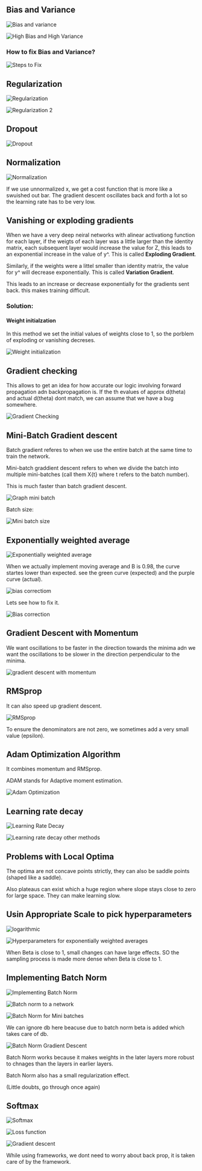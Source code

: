 

## Bias and Variance

![Bias and variance](/Deep%20Learning/assets/Bias%20And%20variance.png)

![High Bias and High Variance](/Deep%20Learning/assets/high%20bias%20and%20variance.png)


### How to fix Bias and Variance?

![Steps to Fix](/Deep%20Learning/assets/steps%20to%20fix.png)


## Regularization

![Regularization](/Deep%20Learning/assets/Regulariztion.png)

![Regularization 2](/Deep%20Learning/assets/regularization%202.png)


## Dropout

![Dropout](/Deep%20Learning/assets/Dropout.png)


## Normalization

![Normalization](/Deep%20Learning/assets/NOrmalization.png)

If we use unnormalized x, we get a cost function that is more like a swuished out bar. The gradient descent oscillates back and forth a lot so the learning rate has to be very low.

## Vanishing or exploding gradients

When we have a very deep neiral networks with alinear activationg function for each layer, if the weigts of each layer was a little larger than the identity matrix, each subsequent layer would increase the value for Z, this leads to an exponential increase in the value of y^. This is called **Exploding Gradient**.

Similarly, if the weights were a littel smaller than identity matrix, the value for y^ will decrease exponentially. This is called **Variation Gradient**.

This leads to an increase or decrease exponentially for the gradients sent back. this makes training difficult.

### Solution:
 #### Weight initialzation
 In this method we set the initial values of weights close to 1, so the porblem of exploding or vanishing decreses.
 
 ![Weight initialization](/Deep%20Learning/assets/Weight%20initialization.png)


## Gradient checking

This allows to get an idea for how accurate our logic involving forward propagation adn backpropagation is. If the th evalues of approx d(theta) and actual d(theta) dont match, we can assume that we have a bug somewhere.

![Gradient Checking](/Deep%20Learning/assets/Gradient%20checking.png)


## Mini-Batch Gradient descent

Batch gradient referes to when we use the entire batch at the same time to train the network.

Mini-batch graddient descent refers to when we divide the batch into multiple mini-batches (call them X{t} where t refers to the batch number).

This is much faster than batch gradient descent.

![Graph mini batch](/Deep%20Learning/assets/Mini%20batch%20gradient%20descent%20graph.png)

Batch size:

![Mini batch size](/Deep%20Learning/assets/mini%20batch%20size.png)

## Exponentially weighted average

![Exponentially weighted average](/Deep%20Learning/assets/Exponentially%20weighted%20average.png)

When we actually implement moving average and B is 0.98, the curve startes lower than expected. see the green curve (expected) and the purple curve (actual).

![bias correctiom](/Deep%20Learning/assets/bias%20correction.png)

Lets see how to fix it.

![Bias correction](/Deep%20Learning/assets/bias%20correction%202.png)

## Gradient Descent with Momentum

We want oscillations to be faster in the direction towards the minima adn we want the oscillations to be slower in the direction perpendicular to the minima.

![gradient descent with momentum](/Deep%20Learning/assets/gradient%20descent%20with%20momentum.png)


## RMSprop

It can also speed up gradient descent.

![RMSprop](/Deep%20Learning/assets/RMSprop.png)

To ensure the denominators are not zero, we sometimes add a very small value (epsilon).

## Adam Optimization Algorithm

It combines momentum and RMSprop.

ADAM stands for Adaptive moment estimation.

![Adam Optimization](/Deep%20Learning/assets/Adam%20Optimization.png)

## Learning rate decay

![Learning Rate Decay](/Deep%20Learning/assets/Learning%20rate%20decay.png)

![Learning rate decay other methods](/Deep%20Learning/assets/Learning%20rat%20edecay%20other%20methods.png)

## Problems with Local Optima

The optima are not concave points strictly, they can also be saddle points (shaped like a saddle).

Also plateaus can exist which a huge region where slope stays close to zero for large space.
They can make learning slow.


## Usin Appropriate Scale to pick hyperparameters

![logarithmic](/Deep%20Learning/assets/hyperparameter%20selection%20random%2C%20logarithmic.png)

![Hyperparameters for exponentially weighted averages](/Deep%20Learning/assets/Hyperparameters%20for%20exponentially%20weighted%20averages.png)

When Beta is close to 1, small changes can have large effects. SO the sampling process is made more dense when Beta is close to 1.

## Implementing Batch Norm

![Implementing Batch Norm](/Deep%20Learning/assets/Implementing%20Batch%20Norm.png)

![Batch norm to a network](/Deep%20Learning/assets/Batch%20Norm%20to%20a%20netwrok.png)

![Batch Norm for Mini batches](/Deep%20Learning/assets/BAtch%20norm%20for%20mini%20batches.png)

We can ignore db here beacuse due to batch norm beta is added which takes care of db.

![Batch Norm Gradient Descent](/Deep%20Learning/assets/batch%20norm%20gradient%20descent.png)

Batch Norm works because it makes weights in the later layers more robust to chnages than the layers in earlier layers.

Batch Norm also has a small regularization effect.

(Little doubts, go through once again)

## Softmax

![Softmax](/Deep%20Learning/assets/Softmax.png)

![Loss function](/Deep%20Learning/assets/Loss%20function%20for%20softmax.png)

![Gradient descent](/Deep%20Learning/assets/Gradient%20descent%20for%20softmax.png)

While using frameworks, we dont need to worry about back prop, it is taken care of by the framework.
